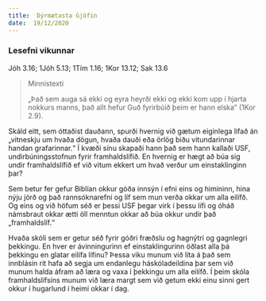 ```yaml
---
title:  Dýrmætasta Gjöfin
date:  19/12/2020
---
```


### Lesefni vikunnar
Jóh 3.16; 1Jóh 5.13; 1Tím 1.16; 1Kor 13.12; Sak 13.6

> <p>Minnistexti</p>
> „Það sem auga sá ekki og eyra heyrði ekki og ekki kom upp í hjarta nokkurs manns, það allt hefur Guð fyrirbúið þeim er hann elska“ (1Kor 2.9).

Skáld eitt, sem óttaðist dauðann, spurði hvernig við gætum eiginlega lifað án „vitneskju um hvaða dögun, hvaða dauði eða örlög biðu vitundarinnar handan grafarinnar.“ Í kvæði sínu skapaði hann það sem hann kallaði USF, undirbúningsstofnun fyrir framhaldslífið. En hvernig er hægt að búa sig undir framhaldslífið ef við vitum ekkert um hvað verður um einstaklinginn þar?

Sem betur fer gefur Biblían okkur góða innsýn í efni eins og himininn, hina nýju jörð og það rannsóknarefni og líf sem mun verða okkar um alla eilífð. Og eins og við höfum séð er þessi USF þegar virk í þessu lífi og óháð námsbraut okkar ætti öll menntun okkar að búa okkur undir það „framhaldslíf.“

Hvaða skóli sem er getur séð fyrir góðri fræðslu og hagnýtri og gagnlegri þekkingu. En hver er ávinningurinn ef einstaklingurinn öðlast alla þá þekkingu en glatar eilífa lífinu? Þessa viku munum við líta á það sem innblásin rit hafa að segja um endanlegu háskóladeildina þar sem við munum halda áfram að læra og vaxa í þekkingu um alla eilífð. Í þeim skóla framhaldslífsins munum við læra margt sem við getum ekki einu sinni gert okkur í hugarlund í heimi okkar í dag.